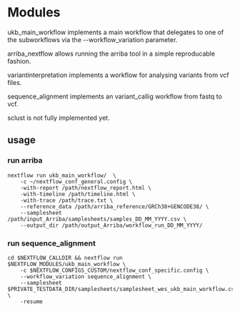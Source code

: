 # Modules

ukb_main_workflow implements a main workflow that delegates to one of the subworkflows via the --workflow_variation parameter.

arriba_nextflow allows running the arriba tool in a simple reproducable fashion.

variantinterpretation implements a workflow for analysing variants from vcf files.

sequence_alignment implements an variant_callig workflow from fastq to vcf.

sclust is not fully implemented yet.

## usage

### run arriba

```
nextflow run ukb_main_workflow/  \
	-c ~/nextflow_conf_general.config \
	-with-report /path/nextflow_report.html \
	-with-timeline /path/timeline.html \
	-with-trace /path/trace.txt \
	--reference_data /path/arriba_reference/GRCh38+GENCODE38/ \
	--samplesheet /path/input_Arriba/samplesheets/samples_DD_MM_YYYY.csv \
	--output_dir /path/output_Arriba/workflow_run_DD_MM_YYYY/ 
```

### run sequence_alignment

```
cd $NEXTFLOW_CALLDIR && nextflow run $NEXTFLOW_MODULES/ukb_main_workflow \
	-c $NEXTFLOW_CONFIGS_CUSTOM/nextflow_conf_specific.config \
	--workflow_variation sequence_alignment \
	--samplesheet $PRIVATE_TESTDATA_DIR/samplesheets/samplesheet_wes_ukb_main_workflow.csv \
	-resume
